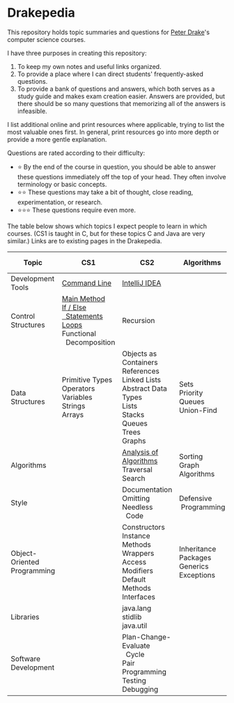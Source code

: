 # Drakepedia
This repository holds topic summaries and questions for [Peter Drake](https://sites.google.com/a/lclark.edu/drake/)'s
computer science courses.

I have three purposes in creating this repository:
1. To keep my own notes and useful links organized.
1. To provide a place where I can direct students' frequently-asked questions.
1. To provide a bank of questions and answers, which both serves as a study guide and makes exam creation easier. Answers are
provided, but there should be so many questions that memorizing all of the answers is infeasible.

I list additional online and print resources where applicable, trying to list the most valuable ones first. In general, print
resources go into more depth or provide a more gentle explanation.

Questions are rated according to their difficulty:
- :star: By the end of the course in question, you should be able to answer these questions immediately off the top of your
head. They often involve terminology or basic concepts.
- :star::star: These questions may take a bit of thought, close reading, experimentation, or research.
- :star::star::star: These questions require even more.

The table below shows which topics I expect people to learn in which courses. (CS1 is taught in C, but for these topics C and Java are very similar.) Links are to existing pages in the Drakepedia.

Topic | CS1 | CS2 | Algorithms | Software Development
-|-|-|-|-
Development Tools | [Command Line](development_tools/command_line.md) | [IntelliJ IDEA](development_tools/intellij_idea.md)| | [Git](development_tools/git.md)
Control<br>Structures | [Main Method](control_structures/main_method.md)<br>[If / Else<br>&nbsp;&nbsp;Statements](control_structures/if_else.md)<br>[Loops](control_structures/loops.md)<br>Functional<br>&nbsp;&nbsp;Decomposition | Recursion | |
Data<br>Structures | Primitive Types<br>Operators<br>Variables<br>Strings<br>Arrays | Objects as Containers<br>References<br>Linked Lists<br>Abstract Data Types<br>Lists<br>Stacks<br>Queues<br>Trees<br>Graphs | Sets<br>Priority Queues<br>Union-Find |
Algorithms | | [Analysis of Algorithms](algorithms/analysis.md)<br>Traversal<br>Search | Sorting<br>Graph Algorithms |
Style | | Documentation<br>Omitting Needless<br>&nbsp;&nbsp;Code | Defensive<br>&nbsp;Programming |
Object-<br>Oriented Programming | | Constructors<br>Instance Methods<br>Wrappers<br>Access Modifiers<br>Default Methods<br>Interfaces | Inheritance<br>Packages<br>Generics<br>Exceptions | Enums<br>Inner Classes
Libraries | | java.lang<br>stidlib<br>java.util | | [javax.swing](libraries/javax.swing.md)
Software<br>Development | | Plan-Change-Evaluate<br>&nbsp;&nbsp;Cycle<br>Pair Programming<br>Testing<br>Debugging | | [Extreme<br>&nbsp;&nbsp;Programming](software_development/extreme_programming.md)<br>Object-Oriented<br>&nbsp;&nbsp;Design<br>Design Patterns
